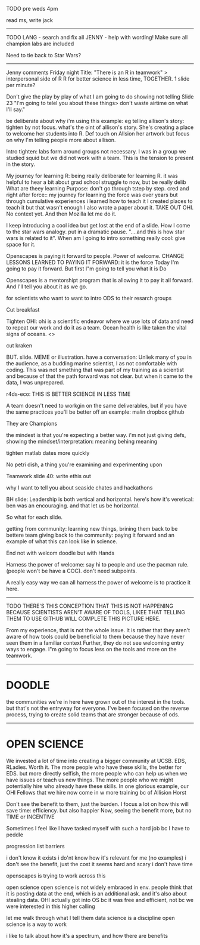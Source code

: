 TODO pre weds 4pm


read ms, write jack

----
TODO LANG - search and fix all
JENNY - help with wording!
Make sure all champion labs are included

Need to tie back to Star Wars?

----
Jenny comments Friday night
Title: "There is an R in teamwork" > interpersonal side of R
R for better science in less time, TOGETHER. 
1 slide per minute?


Don't give the play by play of what I am going to do showing not telling Slide 23 "I'm going to telel you about these things> don't waste airtime on what I'll say."

be deliberate about why i'm using this example: 
eg telling allison's story: tighten by not focus. what's the oint of allison's story. She's creating a place to welcome her students into R. Def touch on Allsion her artwork but focus on why I'm telling people more about allison.

Intro tighten: labs form around groups not necessary. I was in a group we studied squid but we did not work with a team. This is the tension to present in the story.

My journey for learning R: being really deliberate for learning R. it was helpful to hear a bit about grad school struggle to now, but be really delib What are theey learning
Purpose: don't go through tstep by step. cred and
right after force:: my journey for learning the force was over years but through cumulative experiences
i learned how to teach it I created places to teach it but that wasn't enough I also wrote a paper about it. TAKE OUT OHI. No context yet. And then Mozilla let me do it. 

I keep introducing a cool idea but get lost at the end of a slide. How I come to the star wars analogy. put in a dramatic pause. "....and this is how star wars is related to it". When am I going to intro something really cool: give space for it. 

Openscapes is paying it forward to people. Power of welcome. 
CHANGE LESSONS LEARNED TO PAYING IT FORWARD: it is the force
Today I'm going to pay it forward. But first I"m going to tell you what it is
Do

Openscapes is a mentorshipt program that is allowing it to pay it all forward. And I'll tell you about it as we go. 

for scientists who want to want to intro ODS to their resarch groups

Cut breakfast

Tighten OHI: ohi is a scientific endeavor where we use lots of data and need to repeat our work and do it as a team. 
Ocean health is like taken the vital signs of oceans. <<But what you need to know is that we combine lots of data and repeat and we do it as a team. >>

cut kraken

BUT. slide. MEME or illustration. have a conversation: Unliek many of you in the audience, as a budding marine scientist, I as not comfortable with coding. This was not smething that was part of my training as a scientist and because of that the path forward was not clear. 
but when it came to the data, I was unprepared. 

r4ds-eco: THIS IS BETTER SCIENCE IN LESS TIME

A team doesn't need to workgin on the same deliverables, but if you have the same practices you'll be better off
an example: malin dropbox github

They are Champions

the mindest is that you're expecting a better way. i'm not just giving defs, showing the mindset/interpretation: meaning behing meaning

tighten matlab dates more quickly

No petri dish, a thing you're examining and experimenting upon

Teamwork slide 40: write ethis out

why I want to tell you about seaside chates and hackathons

BH slide: Leadership is both vertical and horizontal. here's how it's veretical: ben was an encouraging. and that let us be horizontal. 

So what for each slide.

getting from community: learning new things, brining them back to be bettere team
giving back to the community: paying it forward and an example of what this can look like in science. 


End not with welcom doodle but with Hands

Harness the power of welcome: say hi to people and use the pacman rule. (people won't be have a COC). don't need subpoints. 

A really easy way we can all harness the power of welcome is to practice it here. 


---

TODO THERE'S THIS CONCEPTION THAT THIS IS NOT HAPPENING BECAUSE SCIENTISTS AREN'T AWARE OF TOOLS, LIKEE THAT TELLING THEM TO USE GITHUB WILL COMPLETE THIS PICTURE HERE. 

From my experience, that is not the whole issue. It is rather that they aren't aware of how tools could be beneficial to them because they have never seen them in a familiar context
Further, they do not see welcoming entry ways to engage. I"m going to focus less on the tools and more on the teamwork. 

---
# DOODLE

the communities we're in here have grown out of the interest in the tools. but that's not the entryway for everyone. I've been focused on the reverse process, trying to create solid teams that are stronger because of ods. 

---
# OPEN SCIENCE


We invested a lot of time into creating a bigger community at UCSB. EDS, RLadies. Worth it. The more people who have these skills, the better for EDS. but more directly selfish, the more people who can help us when we have issues or teach us new things. The more people who we might potentially hire who already have these skills. In one glorious example, our OHI Fellows that we hire now come in w more training bc of Allision Horst 

Don't see the benefit to them, just the burden. 
I focus a lot on how this will save time: efficiency. but also happier
Now, seeing the benefit more, but no TIME or INCENTIVE

Sometimes I feel like I have tasked myself with such a hard job bc I have to peddle


progression list
barriers

i don't know it exists
i do'nt know how it's relevant for me (no examples)
i don't see the benefit, just the cost
it seems hard and scary 
i don't have time

openscapes is trying to work across this

open science
open science is not widely embraced in env. people think that it is posting data at the end, which is an additional ask. and it's also about stealing data. OHI actually got into OS bc it was free and efficient, not bc we were interested in this higher calling

let me walk through what I tell them
data science is a discipline
open science is a way to work


i like to talk about how it's a spectrum, and how there are benefits